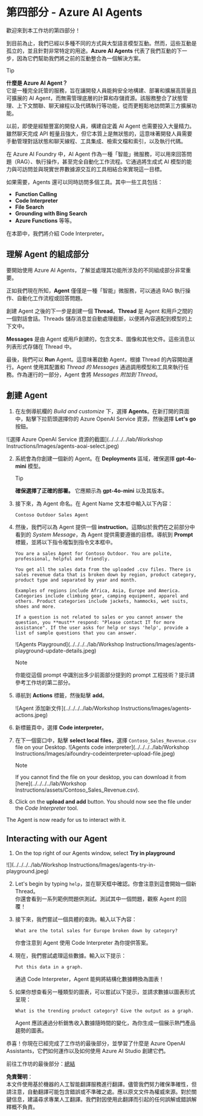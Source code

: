 # 第四部分 - Azure AI Agents

歡迎來到本工作坊的第四部分！

到目前為止，我們已經以多種不同的方式與大型語言模型互動。然而，這些互動是孤立的，並且針對非常特定的用途。**Azure AI Agents** 代表了我們互動的下一步，因為它們幫助我們將之前的互動整合為一個解決方案。

> [!TIP]  
> **什麼是 Azure AI Agent？**  
> 它是一種完全託管的服務，旨在讓開發人員能夠安全地構建、部署和擴展高質量且可擴展的 AI Agent，而無需管理底層的計算和存儲資源。該服務整合了狀態管理、上下文關聯、聊天線程以及代碼執行等功能，從而更輕鬆地訪問第三方擴展功能。

以前，即使是經驗豐富的開發人員，構建自定義 AI Agent 也需要投入大量精力。雖然聊天完成 API 輕量且強大，但它本質上是無狀態的，這意味著開發人員需要手動管理對話狀態和聊天線程、工具集成、檢索文檔和索引，以及執行代碼。

在 Azure AI Foundry 中，AI Agent 作為一種「智能」微服務，可以用來回答問題（RAG）、執行操作，甚至完全自動化工作流程。它通過將生成式 AI 模型的能力與可訪問並與現實世界數據源交互的工具相結合來實現這一目標。

如果需要，Agents 還可以同時訪問多個工具。其中一些工具包括：
- **Function Calling**
- **Code Interpreter**
- **File Search**
- **Grounding with Bing Search**
- **Azure Functions** 等等。

在本節中，我們將介紹 Code Interpreter。

## 理解 Agent 的組成部分

要開始使用 Azure AI Agents，了解並處理其功能所涉及的不同組成部分非常重要。

正如我們現在所知，**Agent** 僅僅是一種「智能」微服務，可以通過 RAG 執行操作、自動化工作流程或回答問題。

創建 Agent 之後的下一步是創建一個 **Thread**。**Thread** 是 Agent 和用戶之間的一個對話會話。Threads 儲存消息並自動處理截斷，以便將內容適配到模型的上下文中。

**Messages** 是由 Agent 或用戶創建的，包含文本、圖像和其他文件。這些消息以列表形式存儲在 Thread 中。

最後，我們可以 **Run** Agent。這意味著啟動 Agent，根據 Thread 的內容開始運行。Agent 使用其配置和 *Thread 的 Messages* 通過調用模型和工具來執行任務。作為運行的一部分，Agent 會將 *Messages 附加到 Thread*。

## 創建 Agent

1. 在左側導航欄的 _Build and customize_ 下，選擇 **Agents**。在新打開的頁面中，點擊下拉箭頭選擇你的 Azure OpenAI Service 資源，然後選擇 **Let's go** 按鈕。

![選擇 Azure OpenAI Service 資源的截圖](../../../../lab/Workshop Instructions/Images/agents-aoai-select.jpeg)

2. 系統會為你創建一個新的 Agent。在 **Deployments** 區域，確保選擇 **gpt-4o-mini** 模型。

    > [!TIP]  
    > **確保選擇了正確的部署。** 它應顯示為 **gpt-4o-mini** 以及其版本。

3. 接下來，為 Agent 命名。在 Agent Name 文本框中輸入以下內容：

    ```Contoso Outdoor Sales Agent```

4. 然後，我們可以為 Agent 提供一個 **instruction**。這類似於我們在之前部分中看到的 *System Message*，為 Agent 提供需要遵循的目標。導航到 **Prompt** 標籤，並將以下指令複製到指令文本框中。

    ``` 
    You are a sales Agent for Contoso Outdoor. You are polite, professional, helpful and friendly.

    You get all the sales data from the uploaded .csv files. There is sales revenue data that is broken down by region, product category, product type and separated by year and month.

    Examples of regions include Africa, Asia, Europe and America. Categories include climbing gear, camping equipment, apparel and others. Product categories include jackets, hammocks, wet suits, shoes and more. 

    If a question is not related to sales or you cannot answer the question, you **must** respond: "Please contact IT for more assistance". If the user asks for help or says 'help', provide a list of sample questions that you can answer.
    ```

    ![Agents Playground](../../../../lab/Workshop Instructions/Images/agents-playground-update-details.jpeg)

    > [!NOTE]  
    > 你能從這個 prompt 中識別出多少前面部分提到的 prompt 工程技術？提示請參考工作坊的第二部分。

5. 導航到 **Actions** 標籤，然後點擊 **add**。

    ![Agent 添加新文件](../../../../lab/Workshop Instructions/Images/agents-actions.jpeg)

6. 新標籤頁中，選擇 **Code interpreter**。

7. 在下一個窗口中，點擊 **select local files**，選擇 `Contoso_Sales_Revenue.csv` file on your Desktop.
    ![Agents code interpreter](../../../../lab/Workshop Instructions/Images/aifoundry-codeinterpreter-upload-file.jpeg)

    >[!NOTE]
    > If you cannot find the file on your desktop, you can download it from [here](../../../../lab/Workshop Instructions/assets/Contoso_Sales_Revenue.csv).

7. Click on the **upload and add** button. You should now see the file under the *Code Interpreter* tool.

The Agent is now ready for us to interact with it.

## Interacting with our Agent

1. On the top right of our Agents window, select **Try in playground**

![](../../../../lab/Workshop Instructions/Images/agents-try-in-playground.jpeg)

2.  Let's begin by typing `help`，並在聊天框中確認。你會注意到這會開始一個新 Thread。  
   你還會看到一系列範例問題供測試。測試其中一個問題，觀察 Agent 的回覆！

8. 接下來，我們嘗試一個具體的查詢。輸入以下內容：

    ```What are the total sales for Europe broken down by category? ```

    你會注意到 Agent 使用 Code Interpreter 為你提供答案。

9. 現在，我們嘗試處理這些數據。輸入以下提示：

    ```Put this data in a graph. ```

    通過 Code Interpreter，Agent 能夠將結構化數據轉換為圖表！

10. 如果你想查看另一種類型的圖表，可以嘗試以下提示，並請求數據以圖表形式呈現：

    ```What is the trending product category? Give the output as a graph. ```

    Agent 應該通過分析銷售收入數據隨時間的變化，為你生成一個展示熱門產品趨勢的圖表。

恭喜！你現在已經完成了工作坊的最後部分，並學習了什麼是 Azure OpenAI Assistants，它們如何運作以及如何使用 Azure AI Studio 創建它們。

前往工作坊的最後部分：[總結](./07_Summary.md)

**免責聲明**：  
本文件使用基於機器的人工智能翻譯服務進行翻譯。儘管我們努力確保準確性，但請注意，自動翻譯可能包含錯誤或不準確之處。應以原文文件為權威來源。對於關鍵信息，建議尋求專業人工翻譯。我們對因使用此翻譯而引起的任何誤解或錯誤解釋概不負責。
